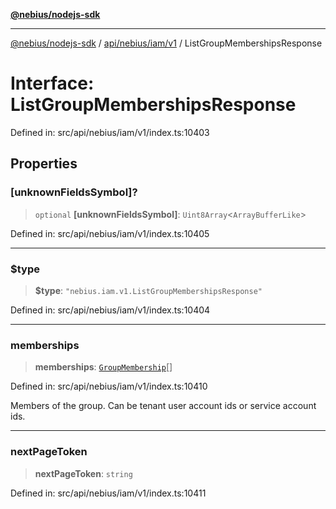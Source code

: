 [**@nebius/nodejs-sdk**](../../../../../README.md)

***

[@nebius/nodejs-sdk](../../../../../README.md) / [api/nebius/iam/v1](../README.md) / ListGroupMembershipsResponse

# Interface: ListGroupMembershipsResponse

Defined in: src/api/nebius/iam/v1/index.ts:10403

## Properties

### \[unknownFieldsSymbol\]?

> `optional` **\[unknownFieldsSymbol\]**: `Uint8Array`\<`ArrayBufferLike`\>

Defined in: src/api/nebius/iam/v1/index.ts:10405

***

### $type

> **$type**: `"nebius.iam.v1.ListGroupMembershipsResponse"`

Defined in: src/api/nebius/iam/v1/index.ts:10404

***

### memberships

> **memberships**: [`GroupMembership`](GroupMembership.md)[]

Defined in: src/api/nebius/iam/v1/index.ts:10410

Members of the group. Can be tenant user account ids or service account ids.

***

### nextPageToken

> **nextPageToken**: `string`

Defined in: src/api/nebius/iam/v1/index.ts:10411
